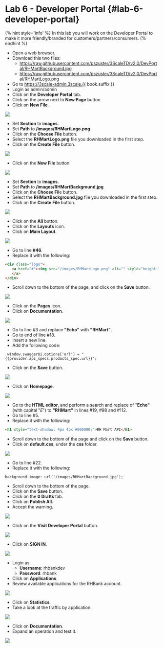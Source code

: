 # Lab 6 - Developer Portal {#lab-6-developer-portal}

{% hint style='info' %}
In this lab you will work on the Developer Portal to make it more friendly/branded for customers/partners/consumers.
{% endhint %}

* Open a web browser.
* Download this two files:
    * https://raw.githubusercontent.com/pszuster/3ScaleTD/v2.0/DevPortal/RHMartBackground.jpg
    * https://raw.githubusercontent.com/pszuster/3ScaleTD/v2.0/DevPortal/RHMartLogo.png
* Go to https://3scale-admin.3scale.{{ book.suffix }}
* Login as admin/admin
* Click on the **Developer Portal** tab.
* Click on the arrow next to **New Page** button.
* Click on **New File**.

![](images/image20.png)

* Set **Section** to **images**.
* Set **Path** to **/images/RHMartLogo.png**
* Click on the **Choose File** button.
* Select the **RHMartLogo.png** file you downloaded in the first step.
* Click on the **Create File** button.

![](images/image13.png)

* Click on the **New File** button.

![](images/image119.png)

* Set **Section** to **images**.
* Set **Path** to **/images/RHMartBackground.jpg**
* Click on the **Choose Fil**e button.
* Select the **RHMartBackground.jpg** file you downloaded in the first step.
* Click on the **Create File** button.

![](images/image199.png)

* Click on the **All** button.
* Click on the **Layouts** icon.
* Click on **Main Layout**.

![](images/image99.png)

* Go to line **#46**.
* Replace it with the following:

```html
<div class="logo">
   <a href="#"><img src="/images/RHMartLogo.png" alt="" style="height:100px; width:150px;">
   </a>
</div>
```

* Scroll down to the bottom of the page, and click on the **Save** button.

![](assets/Selection_352.png)

* Click on the **Pages** icon.
* Click on **Documentation**.

![](images/image151.png)

* Go to line #3 and replace **"Echo"** with **"RHMart"**.
* Go to end of line #18.
* Insert a new line.
* Add the following code:

```
 window.swaggerUi.options['url'] = "{{provider.api_specs.products_spec.url}}";
```

* Click on the **Save** button.

![](assets/Selection_351.png)

* Click on **Homepage**.

![](images/image11.png)

* Go to the **HTML editor**, and perform a search and replace of "**Echo"** (with capital "_E_") to **"RHMart"** in lines #19, #98 and #112.
* Go to line #5.
* Replace it with the following:

```html
<h1 style="text-shadow: 4px 4px #000000;">RH Mart API</h1>
```

* Scroll down to the bottom of the page and click on the **Save** button.
* Click on **default.css**, under the **css** folder.

![](images/image146.png)

* Go to line #22.
* Replace it with the following:


```
background-image: url('/images/RHMartBackground.jpg');
```

* Scroll down to the bottom of the page.
* Click on the **Save** button.
* Click on the **0 Drafts** tab.
* Click on **Publish All**.
* Accept the warning.

![](images/image193.png)

* Click on the **Visit Developer Portal** button.

![](assets/Selection_353.png)

* Click on **SIGN IN**.

![](images/image135.png)

* Login as
    * **Username**: rhbankdev
    * **Password**: rhbank
* Click on **Applications**.
* Review available applications for the RHBank account.

![](assets/Selection_354.png)

* Click on **Statistics**.
* Take a look at the traffic by application.

![](assets/Selection_356.png)

* Click on **Documentation**.
* Expand an operation and test it.

![](assets/Selection_355.png)